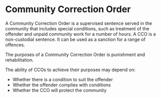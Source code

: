 # Community Correction Order

A Community Correction Order is a supervised sentence served in the community that includes special conditions, such as treatment of the offender and unpaid community work for a number of hours. A CCO is a non-custodial sentence. It can be used as a sanction for a range of offences. 

The purposes of a Community Correction Order is punishment and rehabilitation. 

The ability of CCOs to achieve their purposes may depend on:
- Whether there is a condition to suit the offender
- Whether the offender complies with conditions
- Whether the CCO will protect the community